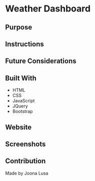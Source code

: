 # Weather Dashboard

## Purpose

## Instructions

## Future Considerations

## Built With
* HTML
* CSS
* JavaScript
* JQuery
* Bootstrap

## Website

## Screenshots

## Contribution
Made by Joona Lusa
